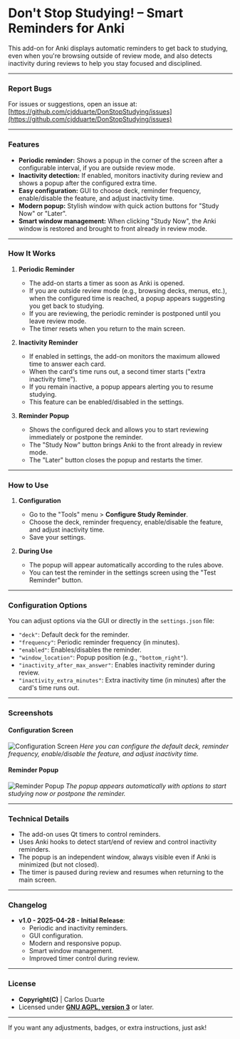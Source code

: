 # **Don't Stop Studying! – Smart Reminders for Anki**

This add-on for Anki displays automatic reminders to get back to studying, even when you're browsing outside of review mode, and also detects inactivity during reviews to help you stay focused and disciplined.

---

### **Report Bugs**
For issues or suggestions, open an issue at:
[https://github.com/cjdduarte/DonStopStudying/issues](https://github.com/cjdduarte/DonStopStudying/issues)

---

### **Features**
- **Periodic reminder:** Shows a popup in the corner of the screen after a configurable interval, if you are outside review mode.
- **Inactivity detection:** If enabled, monitors inactivity during review and shows a popup after the configured extra time.
- **Easy configuration:** GUI to choose deck, reminder frequency, enable/disable the feature, and adjust inactivity time.
- **Modern popup:** Stylish window with quick action buttons for "Study Now" or "Later".
- **Smart window management:** When clicking "Study Now", the Anki window is restored and brought to front already in review mode.

---

### **How It Works**

1. **Periodic Reminder**
   - The add-on starts a timer as soon as Anki is opened.
   - If you are outside review mode (e.g., browsing decks, menus, etc.), when the configured time is reached, a popup appears suggesting you get back to studying.
   - If you are reviewing, the periodic reminder is postponed until you leave review mode.
   - The timer resets when you return to the main screen.

2. **Inactivity Reminder**
   - If enabled in settings, the add-on monitors the maximum allowed time to answer each card.
   - When the card's time runs out, a second timer starts ("extra inactivity time").
   - If you remain inactive, a popup appears alerting you to resume studying.
   - This feature can be enabled/disabled in the settings.

3. **Reminder Popup**
   - Shows the configured deck and allows you to start reviewing immediately or postpone the reminder.
   - The "Study Now" button brings Anki to the front already in review mode.
   - The "Later" button closes the popup and restarts the timer.

---

### **How to Use**

1. **Configuration**
   - Go to the "Tools" menu > **Configure Study Reminder**.
   - Choose the deck, reminder frequency, enable/disable the feature, and adjust inactivity time.
   - Save your settings.

2. **During Use**
   - The popup will appear automatically according to the rules above.
   - You can test the reminder in the settings screen using the "Test Reminder" button.

---

### **Configuration Options**

You can adjust options via the GUI or directly in the `settings.json` file:

- `"deck"`: Default deck for the reminder.
- `"frequency"`: Periodic reminder frequency (in minutes).
- `"enabled"`: Enables/disables the reminder.
- `"window_location"`: Popup position (e.g., `"bottom_right"`).
- `"inactivity_after_max_answer"`: Enables inactivity reminder during review.
- `"inactivity_extra_minutes"`: Extra inactivity time (in minutes) after the card's time runs out.

---

### **Screenshots**

#### Configuration Screen
![Configuration Screen](https://i.ibb.co/gFZcDBWG/image.png)
*Here you can configure the default deck, reminder frequency, enable/disable the feature, and adjust inactivity time.*

#### Reminder Popup
![Reminder Popup](https://i.ibb.co/JWKbb4SV/image.png)
*The popup appears automatically with options to start studying now or postpone the reminder.*

---

### **Technical Details**

- The add-on uses Qt timers to control reminders.
- Uses Anki hooks to detect start/end of review and control inactivity reminders.
- The popup is an independent window, always visible even if Anki is minimized (but not closed).
- The timer is paused during review and resumes when returning to the main screen.

---

### **Changelog**

- **v1.0 - 2025-04-28 - Initial Release**:
  - Periodic and inactivity reminders.
  - GUI configuration.
  - Modern and responsive popup.
  - Smart window management.
  - Improved timer control during review.

---

### **License**

- **Copyright(C)** | Carlos Duarte
- Licensed under **[GNU AGPL, version 3](http://www.gnu.org/licenses/agpl.html)** or later.

---

If you want any adjustments, badges, or extra instructions, just ask!
